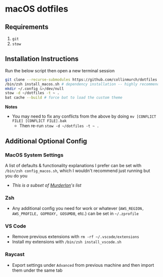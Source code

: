 # macOS dotfiles

## Requirements

1. `git`
2. `stow`

## Installation Instructions

Run the below script then open a new terminal session

```bash
git clone --recurse-submodules https://github.com/collinmurch/dotfiles ~
/bin/zsh install_macos.sh # dependency installation -- highly recommended
mkdir ~/.config &>/dev/null
stow -d ~/dotfiles -t ~ .
bat cache --build # force bat to load the custom theme
```

**Notes**
- You may need to fix any conflicts from the above by doing `mv [CONFLICT FILE] [CONFLICT FILE].bak`
  - Then re-run `stow -d ~/dotfiles -t ~ .`

## Additional Optional Config

### MacOS System Settings

A list of defaults & functionality explanations I prefer can be set with `/bin/zsh config_macos.sh`, which I wouldn't recommend just running but you do you
- *This is a subset of [Murderlon](https://github.com/murderlon)'s list*

### Zsh

- Any additional config you need for work or whatever (`AWS_REGION, AWS_PROFILE, GOPROXY, GOSUMDB`, etc.) can be set in `~/.zprofile`

### VS Code

- Remove previous extensions with `rm -rf ~/.vscode/extensions`
- Install my extensions with `/bin/zsh install_vscode.sh`

### Raycast

- Export settings under `Advanced` from previous machine and then import them under the same tab
